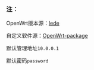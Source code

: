 ### 注：
OpenWrt版本源：[lede](https://github.com/coolsnowwolf/lede)

自定义软件源：[OpenWrt-package](https://github.com/ADJazzzz/OpenWrt-package)

默认管理地址`10.0.0.1`

默认密码`password`
